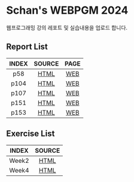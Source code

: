 # Schan's WEBPGM 2024
웹프로그래밍 강의 레포트 및 실습내용을 업로드 합니다.

## Report List
|INDEX|SOURCE|PAGE|
|:---:|:---:|:---:|
| p58 | [HTML](/0910/Report/p58/index.html) | [WEB](https://schan-0.github.io/webpgm/0910/Report/p58/index.html) |
| p104 | [HTML](/0910/Report/p104/index.html) | [WEB](https://schan-0.github.io/webpgm/0910/Report/p104/index.html) |
| p107 | [HTML](/0924/Report/p107/p107_01.html) | [WEB](https://schan-0.github.io/webpgm/0924/Report/p107_01.html) |
| p151  | [HTML](/0924/Report/p151/p151_01.html) | [WEB](https://schan-0.github.io/webpgm/0924/Report/p151/p151_01.html) |
| p153 | [HTML](/0924/Report/p153/p151_01.html) | [WEB](https://schan-0.github.io/webpgm/0924/Report/p153/p153_01.html) |

## Exercise List
|INDEX|SOURCE|
|:---:|:---:|
| Week2 | [HTML](/0910/0910.html) |
| Week4 | [HTML](/0924/FormTest.html) |
